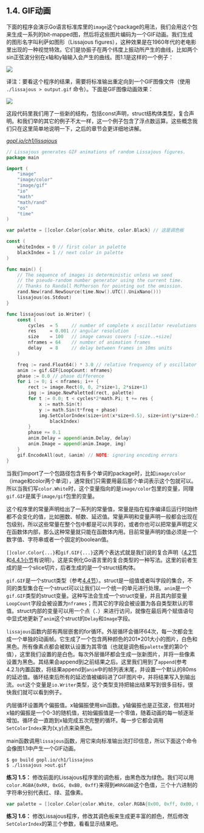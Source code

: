 ## 1.4. GIF动画

下面的程序会演示Go语言标准库里的`image`这个package的用法，我们会用这个包来生成一系列的bit-mapped图，然后将这些图片编码为一个GIF动画。我们生成的图形名字叫利萨如图形（Lissajous figures），这种效果是在1960年代的老电影里出现的一种视觉特效。它们是协振子在两个纬度上振动所产生的曲线，比如两个sin正弦波分别在x轴和y轴输入会产生的曲线。图1.1是这样的一个例子：

![](ch1-01.png)

译注：要看这个程序的结果，需要将标准输出重定向到一个GIF图像文件（使用 `./lissajous > output.gif` 命令）。下面是GIF图像动画效果：

![](ch1-01.gif)

这段代码里我们用了一些新的结构，包括const声明，struct结构体类型，复合声明。和我们举的其它的例子不太一样，这一个例子包含了浮点数运算。这些概念我们只在这里简单地说明一下，之后的章节会更详细地讲解。

<u><i>gopl.io/ch1/lissajous</i></u>
```go
// Lissajous generates GIF animations of random Lissajous figures.
package main

import (
	"image"
	"image/color"
	"image/gif"
	"io"
	"math"
	"math/rand"
	"os"
	"time"
)

var palette = []color.Color{color.White, color.Black} // 这是调色板

const (
	whiteIndex = 0 // first color in palette
	blackIndex = 1 // next color in palette
)

func main() {
	// The sequence of images is deterministic unless we seed
	// the pseudo-random number generator using the current time.
	// Thanks to Randall McPherson for pointing out the omission.
	rand.New(rand.NewSource(time.Now().UTC().UnixNano()))
	lissajous(os.Stdout)
}

func lissajous(out io.Writer) {
	const (
		cycles  = 5     // number of complete x oscillator revolutions
		res     = 0.001 // angular resolution
		size    = 100   // image canvas covers [-size..+size]
		nframes = 64    // number of animation frames
		delay   = 8     // delay between frames in 10ms units
	)

	freq := rand.Float64() * 3.0 // relative frequency of y oscillator
	anim := gif.GIF{LoopCount: nframes}
	phase := 0.0 // phase difference
	for i := 0; i < nframes; i++ {
		rect := image.Rect(0, 0, 2*size+1, 2*size+1)
		img := image.NewPaletted(rect, palette)
		for t := 0.0; t < cycles*2*math.Pi; t += res {
			x := math.Sin(t)
			y := math.Sin(t*freq + phase)
			img.SetColorIndex(size+int(x*size+0.5), size+int(y*size+0.5),
				blackIndex)
		}
		phase += 0.1
		anim.Delay = append(anim.Delay, delay)
		anim.Image = append(anim.Image, img)
	}
	gif.EncodeAll(out, &anim) // NOTE: ignoring encoding errors
}

```

当我们import了一个包路径包含有多个单词的package时，比如`image/color`（image和color两个单词），通常我们只需要用最后那个单词表示这个包就可以。所以当我们写`color.White`时，这个变量指向的是`image/color`包里的变量，同理`gif.GIF`是属于`image/gif`包里的变量。

这个程序里的常量声明给出了一系列的常量值，常量是指在程序编译后运行时始终都不会变化的值，比如圈数、帧数、延迟值。常量声明和变量声明一般都会出现在包级别，所以这些常量在整个包中都是可以共享的，或者你也可以把常量声明定义在函数体内部，那么这种常量就只能在函数体内用。目前常量声明的值必须是一个数字值、字符串或者一个固定的boolean值。

`[]color.Color{...}`和`gif.GIF{...}`这两个表达式就是我们说的复合声明（[4.2节](4.2.%20Slice.md)和[4.4.1小节](4.4.%20结构体.md#4.4.1.%20结构体字面值)有说明）。这是实例化Go语言里的复合类型的一种写法。这里的前者生成的是一个slice切片，后者生成的是一个struct结构体。

`gif.GIF`是一个struct类型（参考[4.4节](4.4.%20结构体.md)）。struct是一组值或者叫字段的集合，不同的类型集合在一个struct可以让我们以一个统一的单元进行处理。`anim`是一个`gif.GIF`类型的struct变量。这种写法会生成一个struct变量，并且其内部变量`LoopCount`字段会被设置为`nframes`；而其它的字段会被设置为各自类型默认的零值。struct内部的变量可以用一个点（`.`）来进行访问，就像在最后两个赋值语句中显式地更新了`anim`这个struct的`Delay`和`Image`字段。

`lissajous`函数内部有两层嵌套的for循环。外层循环会循环64次，每一次都会生成一个单独的动画帧。它生成了一个包含两种颜色的201\*201大小的图片，白色和黑色。所有像素点都会被默认设置为其零值（也就是调色板`palette`里的第0个值），这里我们设置的是白色。每次外层循环都会生成一张新图片，并将一些像素设置为黑色。其结果会append到之前结果之后。这里我们用到了`append`(参考4.2.1)内置函数，将结果append到`anim`中的帧列表末尾，并设置一个默认的80ms的延迟值。循环结束后所有的延迟值被编码进了GIF图片中，并将结果写入到输出流。`out`这个变量是`io.Writer`类型，这个类型支持把输出结果写到很多目标，很快我们就可以看到例子。

内层循环设置两个偏振值。x轴偏振使用sin函数。y轴偏振也是正弦波，但其相对x轴的偏振是一个0-3的随机值，初始偏振值是一个零值，随着动画的每一帧逐渐增加。循环会一直跑到x轴完成五次完整的循环。每一步它都会调用`SetColorIndex`来为(x,y)点来染黑色。

main函数调用`lissajous`函数，用它来向标准输出流打印信息，所以下面这个命令会像图1.1中产生一个GIF动画。

```
$ go build gopl.io/ch1/lissajous
$ ./lissajous >out.gif
```

**练习 1.5：** 修改前面的Lissajous程序里的调色板，由黑色改为绿色。我们可以用`color.RGBA{0xRR, 0xGG, 0xBB, 0xff}`来得到`#RRGGBB`这个色值，三个十六进制的字符串分别代表红、绿、蓝像素。

```go
var palette = []color.Color{color.White, color.RGBA{0x00, 0xff, 0x00, 0xff}}
```

**练习 1.6：** 修改Lissajous程序，修改其调色板来生成更丰富的颜色，然后修改`SetColorIndex`的第三个参数，看看显示结果吧。
